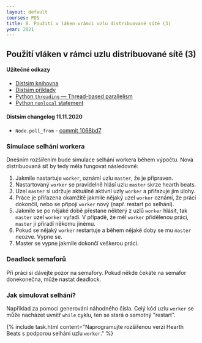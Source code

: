 ```yaml
---
layout: default
courses: PDS
title: 8. Použití v láken vrámci uzlu distribuované sítě (3)
year: 2021
---
```



## Použití vláken v rámci uzlu distribuované sítě (3)

#### Užitečné odkazy
* [Distsim knihovna](https://github.com/mikulatomas/distsim)
* [Distsim příklady](https://github.com/mikulatomas/distsim/tree/master/examples)
* [Python `threading` — Thread-based parallelism](https://docs.python.org/3/library/threading.html)
* [Python ```nonlocal``` statement](https://docs.python.org/3/reference/simple_stmts.html#nonlocal)

#### Distsim changelog 11.11.2020
* ```Node.poll_from``` - [commit 1068bd7](https://github.com/mikulatomas/distsim/commit/ef7380cd29ad4da77a3c70034d741bd0515bd087?branch=ef7380cd29ad4da77a3c70034d741bd0515bd087&diff=split)

### Simulace selhání workera
Dnešním rozšířením bude simulace selhání workera během výpočtu. Nová distribuovaná síť by tedy měla fungovat následovně:

1. Jakmile nastartuje ```worker```, oznámí uzlu ```master```, že je připraven.
2. Nastartovaný ```worker``` se pravidelně hlásí uzlu ```master``` skrze hearth beats.
3. Uzel ```master``` si udržuje aktuálně aktivní uzly ```worker``` a přiřazuje jim úlohy.
4. Práce je přiřazena okamžitě jakmile nějaký uzel ```worker``` oznámí, že práci dokončil, nebo se připojí ```worker``` nový (např. restart po selhání).
5. Jakmile se po nějaké době přestane některý z uzlů ```worker``` hlásit, tak ```master``` uzel ```worker``` vyřadí. V případě, že měl ```worker``` přidělenou práci, ```master``` ji přiradí někomu jinému.
6. Pokud se nějaký ```worker``` restartuje a během nějaké doby se mu ```master``` neozve. Vypne se.
7. Master se vypne jakmile dokončí veškerou práci.

### Deadlock semaforů
Při práci si dávejte pozor na semafory. Pokud někde čekáte na semafor donekonečna, může nastat deadlock.

### Jak simulovat selhání?
Například za pomoci generování náhodného čísla. Celý kód uzlu ```worker``` se může nacházet uvnitř ```while``` cyklu, ten se stará o samotný "restart".

{% include task.html content="Naprogramujte rozšířenou verzi Hearth Beats s podporou selhání uzlu <code>worker</code>." %}


